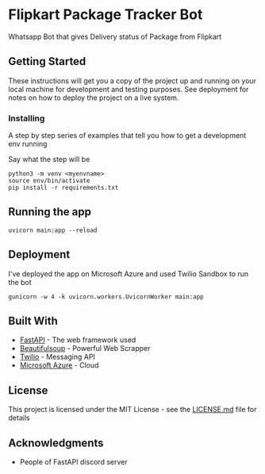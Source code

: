 # Flipkart Package Tracker Bot

Whatsapp Bot that gives Delivery status of Package from Flipkart
## Getting Started

These instructions will get you a copy of the project up and running on your local machine for development and testing purposes. See deployment for notes on how to deploy the project on a live system.

### Installing

A step by step series of examples that tell you how to get a development env running

Say what the step will be

```
python3 -m venv <myenvname>
source env/bin/activate
pip install -r requirements.txt
```

## Running the app
```
uvicorn main:app --reload
```

## Deployment

I've deployed the app on Microsoft Azure and used Twilio Sandbox to run the bot
```
gunicorn -w 4 -k uvicorn.workers.UvicornWorker main:app
```
## Built With

* [FastAPI](https://fastapi.tiangolo.com/) - The web framework used
* [Beautifulsoup](https://pypi.org/project/beautifulsoup4/) - Powerful Web Scrapper
* [Twilio](https://www.twilio.com/) - Messaging API
* [Microsoft Azure](https://azure.microsoft.com/) - Cloud

## License

This project is licensed under the MIT License - see the [LICENSE.md](LICENSE.md) file for details

## Acknowledgments

* People of FastAPI discord server

